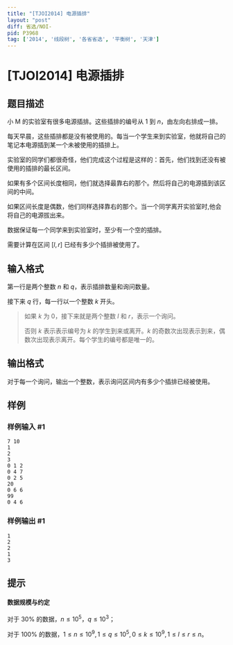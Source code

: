 ```yaml
---
title: "[TJOI2014] 电源插排"
layout: "post"
diff: 省选/NOI-
pid: P3968
tag: ['2014', '线段树', '各省省选', '平衡树', '天津']
---
```

# [TJOI2014] 电源插排
## 题目描述

小 M 的实验室有很多电源插排。这些插排的编号从 $1$ 到 $n$，由左向右排成一排。

每天早晨，这些插排都是没有被使用的。每当一个学生来到实验室，他就将自己的笔记本电源插到某一个未被使用的插排上。

实验室的同学们都很奇怪，他们完成这个过程是这样的：首先，他们找到还没有被使用的插排的最长区间。

如果有多个区间长度相同，他们就选择最靠右的那个。然后将自己的电源插到该区间的中间。

如果区间长度是偶数，他们同样选择靠右的那个。当一个同学离开实验室时,他会将自己的电源拔出来。

数据保证每一个同学来到实验室时，至少有一个空的插排。

需要计算在区间 $[l,r]$ 已经有多少个插排被使用了。
## 输入格式

第一行是两个整数 $n$ 和 $q$，表示插排数量和询问数量。

接下来 $q$ 行，每一行以一个整数 $k$ 开头。

> 如果 $k$ 为 $0$，接下来就是两个整数 $l$ 和 $r$，表示一个询问。
>
> 否则 $k$ 表示表示编号为 $k$ 的学生到来或离开。$k$ 的奇数次出现表示到来，偶数次出现表示离开。每个学生的编号都是唯一的。

## 输出格式

对于每一个询问，输出一个整数，表示询问区间内有多少个插排已经被使用。
## 样例

### 样例输入 #1
```
7 10
1
2
3
0 1 2
0 4 7
0 2 5
20
0 6 6
99
0 4 6
```
### 样例输出 #1
```
1
2
2
1
3
```
## 提示

#### 数据规模与约定

对于 $30\%$ 的数据，$n \le 10^5，q \le 10^3$；

对于 $100\%$ 的数据，$1\le n \le 10^9,1\le q \le 10^5,0\le k \le 10^9,1\le l\le r\le n$。
